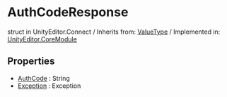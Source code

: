 # AuthCodeResponse
struct in UnityEditor.Connect
 / Inherits from: <a href="https://docs.unity3d.com/6000.0/Documentation/ScriptReference/ValueType.html">ValueType</a> / Implemented in: <a href="https://docs.unity3d.com/6000.0/Documentation/ScriptReference/UnityEditor.CoreModule.html">UnityEditor.CoreModule</a>
## Properties
- <a href="https://docs.unity3d.com/6000.0/Documentation/ScriptReference/AuthCodeResponse-AuthCode.html">AuthCode</a> : String
- <a href="https://docs.unity3d.com/6000.0/Documentation/ScriptReference/AuthCodeResponse-Exception.html">Exception</a> : Exception

